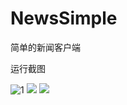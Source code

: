 # NewsSimple
简单的新闻客户端

运行截图

![1](https://github.com/NorthLife/NewsSimple/blob/master/QQ%E6%88%AA%E5%9B%BE20170715225306.png?raw=true)
![](http://youec.cc/wp-content/uploads/2017/07/1.gif)
![](http://youec.cc/wp-content/uploads/2017/07/device-2017-07-17-204528_2017717204921.gif)
